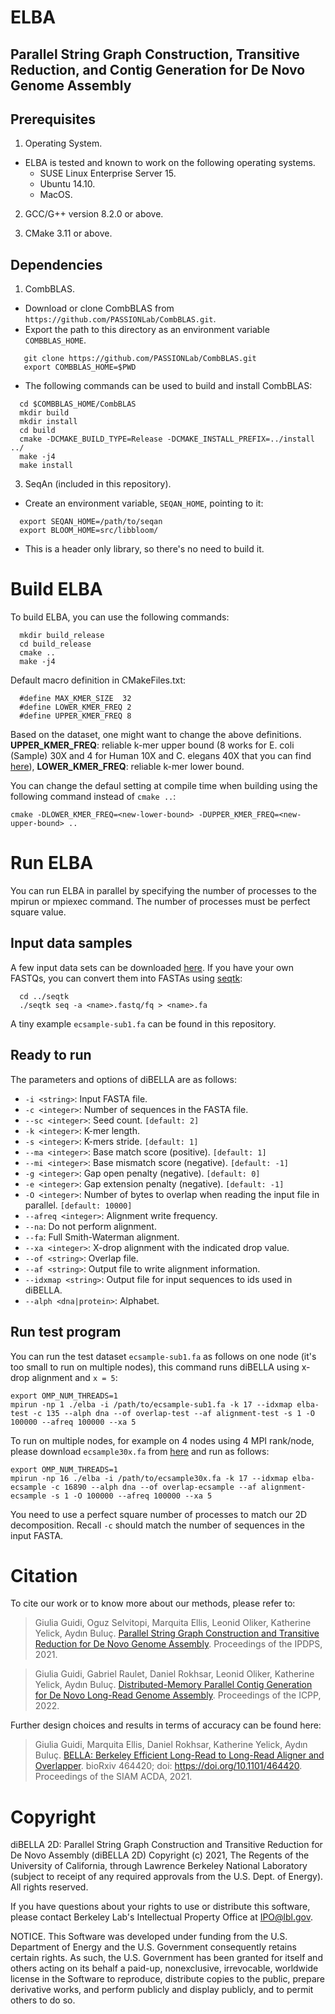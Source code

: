 # ELBA
## Parallel String Graph Construction, Transitive Reduction, and Contig Generation for De Novo Genome Assembly

## Prerequisites

1. Operating System.
  * ELBA is tested and known to work on the following operating systems.
    *  SUSE Linux Enterprise Server 15.
    *  Ubuntu 14.10.
    *  MacOS.
    
2. GCC/G++ version 8.2.0 or above.

3. CMake 3.11 or above.

## Dependencies
    
1. CombBLAS.
  * Download or clone CombBLAS from `https://github.com/PASSIONLab/CombBLAS.git`.
  * Export the path to this directory as an environment variable `COMBBLAS_HOME`.
   ```
      git clone https://github.com/PASSIONLab/CombBLAS.git
      export COMBBLAS_HOME=$PWD
   ```
  * The following commands can be used to build and install CombBLAS:
  ```
    cd $COMBBLAS_HOME/CombBLAS
    mkdir build
    mkdir install
    cd build
    cmake -DCMAKE_BUILD_TYPE=Release -DCMAKE_INSTALL_PREFIX=../install ../
    make -j4
    make install         
  ```
3. SeqAn (included in this repository).
  * Create an environment variable, `SEQAN_HOME`, pointing to it:
  ```
    export SEQAN_HOME=/path/to/seqan
    export BLOOM_HOME=src/libbloom/
  ```
  * This is a header only library, so there's no need to build it.

# Build ELBA
To build ELBA, you can use the following commands:
  ```
    mkdir build_release
    cd build_release
    cmake ..
    make -j4  
  ```
Default macro definition in CMakeFiles.txt:
  ```
    #define MAX_KMER_SIZE  32
    #define LOWER_KMER_FREQ 2
    #define UPPER_KMER_FREQ 8
  ```
Based on the dataset, one might want to change the above definitions. **UPPER_KMER_FREQ**: reliable k-mer upper bound (8 works for E. coli (Sample) 30X and 4 for Human 10X and C. elegans 40X that you can find [here](https://portal.nersc.gov/project/m1982/dibella.2d/inputs/)), **LOWER_KMER_FREQ**: reliable k-mer lower bound.

You can change the defaul setting at compile time when building using the following command instead of ```cmake ..```:
```
cmake -DLOWER_KMER_FREQ=<new-lower-bound> -DUPPER_KMER_FREQ=<new-upper-bound> .. 
```

# Run ELBA

You can run ELBA in parallel by specifying the number of processes to the mpirun or mpiexec command. The number of processes must be perfect square value.

## Input data samples
A few input data sets can be downloaded [here](https://portal.nersc.gov/project/m1982/dibella.2d/inputs/). If you have your own FASTQs, you can convert them into FASTAs using [seqtk](https://github.com/lh3/seqtk):

  ```
    cd ../seqtk
    ./seqtk seq -a <name>.fastq/fq > <name>.fa
  ```
A tiny example `ecsample-sub1.fa` can be found in this repository.

## Ready to run
The parameters and options of diBELLA are as follows:
- ```-i <string>```: Input FASTA file.
- ```-c <integer>```: Number of sequences in the FASTA file.
- ```--sc <integer>```: Seed count. ```[default: 2]```
- ```-k <integer>```: K-mer length.
- ```-s <integer>```: K-mers stride. ```[default: 1]```
- ```--ma <integer>```: Base match score (positive). ```[default: 1]```
- ```--mi <integer>```: Base mismatch score (negative). ```[default: -1]```
- ```-g <integer>```: Gap open penalty (negative). ```[default: 0]```
- ```-e <integer>```: Gap extension penalty (negative). ```[default: -1]```
- ```-O <integer>```: Number of bytes to overlap when reading the input file in parallel. ```[default: 10000]```
- ```--afreq <integer>```: Alignment write frequency.
- ```--na```: Do not perform alignment.
- ```--fa```: Full Smith-Waterman alignment.
- ```--xa <integer>```: X-drop alignment with the indicated drop value.
- ```--of <string>```: Overlap file.
- ```--af <string>```: Output file to write alignment information. 
- ```--idxmap <string>```: Output file for input sequences to ids used in diBELLA.
- ```--alph <dna|protein>```: Alphabet.

## Run test program
You can run the test dataset ```ecsample-sub1.fa``` as follows on one node (it's too small to run on multiple nodes), this command runs diBELLA using x-drop alignment and ```x = 5```:
```
export OMP_NUM_THREADS=1
mpirun -np 1 ./elba -i /path/to/ecsample-sub1.fa -k 17 --idxmap elba-test -c 135 --alph dna --of overlap-test --af alignment-test -s 1 -O 100000 --afreq 100000 --xa 5
```
To run on multiple nodes, for example on 4 nodes using 4 MPI rank/node, please download ```ecsample30x.fa``` from [here](https://portal.nersc.gov/project/m1982/dibella.2d/inputs/) and run as follows:
```
export OMP_NUM_THREADS=1
mpirun -np 16 ./elba -i /path/to/ecsample30x.fa -k 17 --idxmap elba-ecsample -c 16890 --alph dna --of overlap-ecsample --af alignment-ecsample -s 1 -O 100000 --afreq 100000 --xa 5
```
You need to use a perfect square number of processes to match our 2D decomposition. Recall ```-c``` should match the number of sequences in the input FASTA.

# Citation
To cite our work or to know more about our methods, please refer to:

> Giulia Guidi, Oguz Selvitopi, Marquita Ellis, Leonid Oliker, Katherine Yelick, Aydın Buluç. [Parallel String Graph Construction and Transitive Reduction for De Novo Genome Assembly](https://arxiv.org/pdf/2010.10055.pdf). Proceedings of the IPDPS, 2021.

> Giulia Guidi, Gabriel Raulet, Daniel Rokhsar, Leonid Oliker, Katherine Yelick, Aydın Buluç. [Distributed-Memory Parallel Contig Generation for De Novo
Long-Read Genome Assembly](https://arxiv.org/pdf/2207.04350.pdf). Proceedings of the ICPP, 2022.

Further design choices and results in terms of accuracy can be found here:

> Giulia Guidi, Marquita Ellis, Daniel Rokhsar, Katherine Yelick, Aydın Buluç. [BELLA: Berkeley Efficient Long-Read to Long-Read Aligner and Overlapper](https://drive.google.com/file/d/132i0RAKyIIWk_BEl1jpf9R_V5eVkKkxT/view). bioRxiv 464420; doi: https://doi.org/10.1101/464420. Proceedings of the SIAM ACDA, 2021.

# Copyright

diBELLA 2D: Parallel String Graph Construction and Transitive Reduction for De Novo Assembly (diBELLA 2D) Copyright (c) 2021, The Regents of the University of California, through Lawrence Berkeley National Laboratory (subject to receipt of any required approvals from the U.S. Dept. of Energy).  All rights reserved.

If you have questions about your rights to use or distribute this software, please contact Berkeley Lab's Intellectual Property Office at IPO@lbl.gov.

NOTICE. This Software was developed under funding from the U.S. Department of Energy and the U.S. Government consequently retains certain rights. As such, the U.S. Government has been granted for itself and others acting on its behalf a paid-up, nonexclusive, irrevocable, worldwide license in the Software to reproduce, distribute copies to the public, prepare derivative works, and perform publicly and display publicly, and to permit others to do so.
